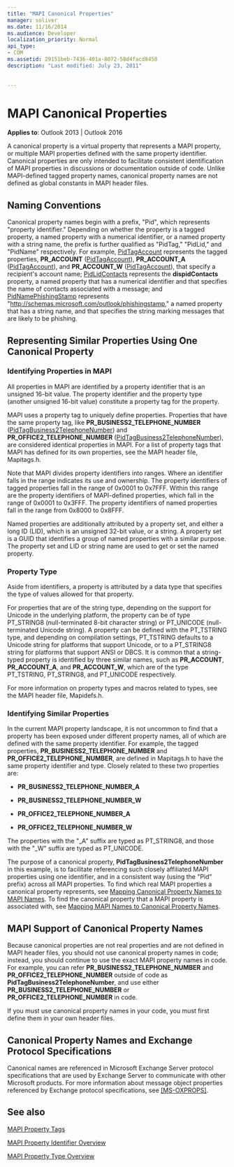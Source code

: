 ```yaml
---
title: "MAPI Canonical Properties"
manager: soliver
ms.date: 11/16/2014
ms.audience: Developer
localization_priority: Normal
api_type:
- COM
ms.assetid: 29151beb-7436-401a-8072-58d4facd8458
description: "Last modified: July 23, 2011"
 
 
---
```


# MAPI Canonical Properties

  
  
**Applies to**: Outlook 2013 | Outlook 2016 
  
A canonical property is a virtual property that represents a MAPI property, or multiple MAPI properties defined with the same property identifier. Canonical properties are only intended to facilitate consistent identification of MAPI properties in discussions or documentation outside of code. Unlike MAPI-defined tagged property names, canonical property names are not defined as global constants in MAPI header files.
  
## Naming Conventions

Canonical property names begin with a prefix, "Pid", which represents "property identifier." Depending on whether the property is a tagged property, a named property with a numerical identifier, or a named property with a string name, the prefix is further qualified as "PidTag," "PidLid," and "PidName" respectively. For example, [PidTagAccount](pidtagaccount-canonical-property.md) represents the tagged properties, **PR_ACCOUNT** ([PidTagAccount](pidtagaccount-canonical-property.md)), **PR_ACCOUNT_A** ([PidTagAccount](pidtagaccount-canonical-property.md)), and **PR_ACCOUNT_W** ([PidTagAccount](pidtagaccount-canonical-property.md)), that specify a recipient's account name; [PidLidContacts](pidlidcontacts-canonical-property.md) represents the **dispidContacts** property, a named property that has a numerical identifier and that specifies the name of contacts associated with a message; and [PidNamePhishingStamp](pidnamephishingstamp-canonical-property.md) represents "http://schemas.microsoft.com/outlook/phishingstamp," a named property that has a string name, and that specifies the string marking messages that are likely to be phishing. 
  
## Representing Similar Properties Using One Canonical Property

### Identifying Properties in MAPI

All properties in MAPI are identified by a property identifier that is an unsigned 16-bit value. The property identifier and the property type (another unsigned 16-bit value) constitute a property tag for the property. 
  
MAPI uses a property tag to uniquely define properties. Properties that have the same property tag, like **PR_BUSINESS2_TELEPHONE_NUMBER** ([PidTagBusiness2TelephoneNumber](pidtagbusiness2telephonenumber-canonical-property.md)) and **PR_OFFICE2_TELEPHONE_NUMBER** ([PidTagBusiness2TelephoneNumber](pidtagbusiness2telephonenumber-canonical-property.md)), are considered identical properties in MAPI. For a list of property tags that MAPI has defined for its own properties, see the MAPI header file, Mapitags.h.
  
Note that MAPI divides property identifiers into ranges. Where an identifier falls in the range indicates its use and ownership. The property identifiers of tagged properties fall in the range of 0x0001 to 0x7FFF. Within this range are the property identifiers of MAPI-defined properties, which fall in the range of 0x0001 to 0x3FFF. The property identifiers of named properties fall in the range from 0x8000 to 0x8FFF. 
  
Named properties are additionally attributed by a property set, and either a long ID (LID), which is an unsigned 32-bit value, or a string. A property set is a GUID that identifies a group of named properties with a similar purpose. The property set and LID or string name are used to get or set the named property.
  
### Property Type

Aside from identifiers, a property is attributed by a data type that specifies the type of values allowed for that property.
  
For properties that are of the string type, depending on the support for Unicode in the underlying platform, the property can be of type PT_STRING8 (null-terminated 8-bit character string) or PT_UNICODE (null-terminated Unicode string). A property can be defined with the PT_TSTRING type, and depending on compilation settings, PT_TSTRING defaults to a Unicode string for platforms that support Unicode, or to a PT_STRING8 string for platforms that support ANSI or DBCS. It is common that a string-typed property is identified by three similar names, such as **PR_ACCOUNT**, **PR_ACCOUNT_A**, and **PR_ACCOUNT_W**, which are of the type PT_TSTRING, PT_STRING8, and PT_UNICODE respectively.
  
For more information on property types and macros related to types, see the MAPI header file, Mapidefs.h.
  
### Identifying Similar Properties

In the current MAPI property landscape, it is not uncommon to find that a property has been exposed under different property names, all of which are defined with the same property identifier. For example, the tagged properties, **PR_BUSINESS2_TELEPHONE_NUMBER** and **PR_OFFICE2_TELEPHONE_NUMBER**, are defined in Mapitags.h to have the same property identifier and type. Closely related to these two properties are:
  
- **PR_BUSINESS2_TELEPHONE_NUMBER_A**
    
- **PR_BUSINESS2_TELEPHONE_NUMBER_W**
    
- **PR_OFFICE2_TELEPHONE_NUMBER_A**
    
- **PR_OFFICE2_TELEPHONE_NUMBER_W**
    
The properties with the "_A" suffix are typed as PT_STRING8, and those with the "_W" suffix are typed as PT_UNICODE.
  
The purpose of a canonical property, **PidTagBusiness2TelephoneNumber** in this example, is to facilitate referencing such closely affiliated MAPI properties using one identifier, and in a consistent way (using the "Pid" prefix) across all MAPI properties. To find which real MAPI properties a canonical property represents, see [Mapping Canonical Property Names to MAPI Names](mapping-canonical-property-names-to-mapi-names.md). To find the canonical property that a MAPI property is associated with, see [Mapping MAPI Names to Canonical Property Names](mapping-mapi-names-to-canonical-property-names.md).
  
## MAPI Support of Canonical Property Names

Because canonical properties are not real properties and are not defined in MAPI header files, you should not use canonical property names in code; instead, you should continue to use the exact MAPI property names in code. For example, you can refer **PR_BUSINESS2_TELEPHONE_NUMBER** and **PR_OFFICE2_TELEPHONE_NUMBER** outside of code as **PidTagBusiness2TelephoneNumber**, and use either **PR_BUSINESS2_TELEPHONE_NUMBER** or **PR_OFFICE2_TELEPHONE_NUMBER** in code. 
  
If you must use canonical property names in your code, you must first define them in your own header files.
  
## Canonical Property Names and Exchange Protocol Specifications

Canonical names are referenced in Microsoft Exchange Server protocol specifications that are used by Exchange Server to communicate with other Microsoft products. For more information about message object properties referenced by Exchange protocol specifications, see [[MS-OXPROPS]](http://msdn.microsoft.com/library/f6ab1613-aefe-447d-a49c-18217230b148%28Office.15%29.aspx).
  
## See also



[MAPI Property Tags](mapi-property-tags.md)
  
[MAPI Property Identifier Overview](mapi-property-identifier-overview.md)
  
[MAPI Property Type Overview](mapi-property-type-overview.md)

